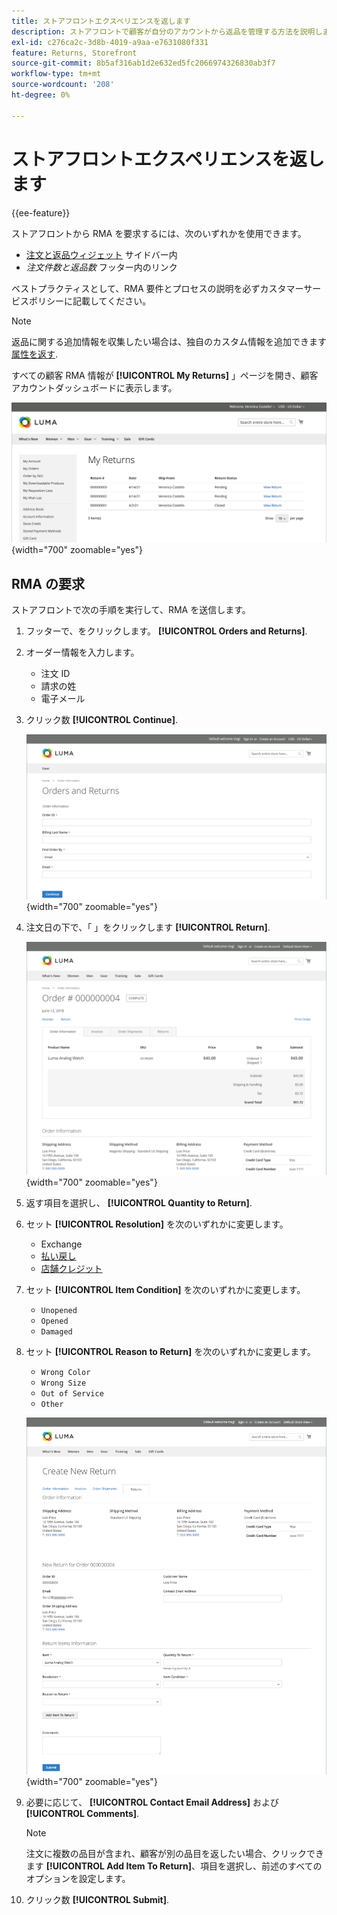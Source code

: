 ```yaml
---
title: ストアフロントエクスペリエンスを返します
description: ストアフロントで顧客が自分のアカウントから返品を管理する方法を説明します。
exl-id: c276ca2c-3d8b-4019-a9aa-e7631080f331
feature: Returns, Storefront
source-git-commit: 8b5af316ab1d2e632ed5fc2066974326830ab3f7
workflow-type: tm+mt
source-wordcount: '208'
ht-degree: 0%

---
```


# ストアフロントエクスペリエンスを返します

{{ee-feature}}

ストアフロントから RMA を要求するには、次のいずれかを使用できます。

- [注文と返品ウィジェット](../content-design/widget-orders-returns.md) サイドバー内
- _注文件数と返品数_ フッター内のリンク

ベストプラクティスとして、RMA 要件とプロセスの説明を必ずカスタマーサービスポリシーに記載してください。

>[!NOTE]
>
>返品に関する追加情報を収集したい場合は、独自のカスタム情報を追加できます [属性を返す](attributes-returns.md).

すべての顧客 RMA 情報が **[!UICONTROL My Returns]** 」ページを開き、顧客アカウントダッシュボードに表示します。

![戻り値](./assets/my-returns-page.png){width="700" zoomable="yes"}

## RMA の要求

ストアフロントで次の手順を実行して、RMA を送信します。

1. フッターで、をクリックします。 **[!UICONTROL Orders and Returns]**.

1. オーダー情報を入力します。

   - 注文 ID
   - 請求の姓
   - 電子メール

1. クリック数 **[!UICONTROL Continue]**.

   ![注文件数と返品数](./assets/storefront-orders-and-returns.png){width="700" zoomable="yes"}

1. 注文日の下で、「 」をクリックします **[!UICONTROL Return]**.

   ![注文の詳細](./assets/storefront-orders-and-returns-order-information.png){width="700" zoomable="yes"}

1. 返す項目を選択し、 **[!UICONTROL Quantity to Return]**.

1. セット **[!UICONTROL Resolution]** を次のいずれかに変更します。

   - Exchange
   - [払い戻し](../customers/refunds-customer-account.md)
   - [店舗クレジット](../customers/store-credit-using.md)

1. セット **[!UICONTROL Item Condition]** を次のいずれかに変更します。

   - `Unopened`
   - `Opened`
   - `Damaged`

1. セット **[!UICONTROL Reason to Return]** を次のいずれかに変更します。

   - `Wrong Color`
   - `Wrong Size`
   - `Out of Service`
   - `Other`

   ![新しいリターンの作成](./assets/storefront-orders-and-returns-create-new-return.png){width="700" zoomable="yes"}

1. 必要に応じて、 **[!UICONTROL Contact Email Address]** および **[!UICONTROL Comments]**.

   >[!NOTE]
   >
   >注文に複数の品目が含まれ、顧客が別の品目を返したい場合、クリックできます **[!UICONTROL Add Item To Return]**、項目を選択し、前述のすべてのオプションを設定します。

1. クリック数 **[!UICONTROL Submit]**.
